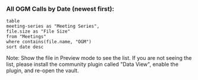 ### All OGM Calls by Date (newest first):

```dataview
table
meeting-series as "Meeting Series",
file.size as "File Size"
from "Meetings"
where contains(file.name, "OGM")
sort date desc
```


Note: Show the file in Preview mode to see the list. If you are not seeing the list, please install the community plugin called "Data View", enable the plugin, and re-open the vault.